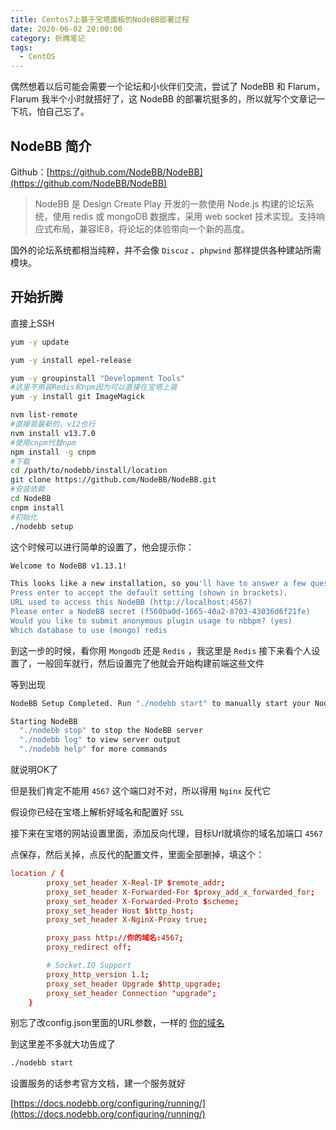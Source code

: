 ```yaml
---
title: Centos7上基于宝塔面板的NodeBB部署过程
date: 2020-06-02 20:00:00
category: 折腾笔记
tags:
  - CentOS
---
```


偶然想着以后可能会需要一个论坛和小伙伴们交流，尝试了 NodeBB 和 Flarum， Flarum 我半个小时就搭好了，这 NodeBB 的部署坑挺多的，所以就写个文章记一下坑，怕自己忘了。

## NodeBB 简介

Github：[https://github.com/NodeBB/NodeBB](https://github.com/NodeBB/NodeBB)

> NodeBB 是 Design Create Play 开发的一款使用 Node.js 构建的论坛系统，使用 redis 或 mongoDB 数据库，采用 web socket 技术实现。支持响应式布局，兼容IE8，将论坛的体验带向一个新的高度。

国外的论坛系统都相当纯粹，并不会像 `Discuz` 、`phpwind` 那样提供各种建站所需模块。

## 开始折腾

直接上SSH

```bash
yum -y update

yum -y install epel-release

yum -y groupinstall "Development Tools"
#这里不用装Redis和npm因为可以直接在宝塔上装
yum -y install git ImageMagick

nvm list-remote
#直接装最新的，v12也行
nvm install v13.7.0
#使用cnpm代替npm
npm install -g cnpm
#下载
cd /path/to/nodebb/install/location
git clone https://github.com/NodeBB/NodeBB.git
#安装依赖
cd NodeBB
cnpm install
#初始化
./nodebb setup
```

这个时候可以进行简单的设置了，他会提示你：

```bash
Welcome to NodeBB v1.13.1!

This looks like a new installation, so you'll have to answer a few questions about your environment before we can proceed.
Press enter to accept the default setting (shown in brackets).
URL used to access this NodeBB (http://localhost:4567) 
Please enter a NodeBB secret (f560ba0d-1665-40a2-8703-43036d6f21fe) 
Would you like to submit anonymous plugin usage to nbbpm? (yes) 
Which database to use (mongo) redis
```

到这一步的时候，看你用 `Mongodb` 还是 `Redis` ，我这里是 `Redis`
接下来看个人设置了，一般回车就行，然后设置完了他就会开始构建前端这些文件

等到出现

```bash
NodeBB Setup Completed. Run "./nodebb start" to manually start your NodeBB server.

Starting NodeBB
  "./nodebb stop" to stop the NodeBB server
  "./nodebb log" to view server output
  "./nodebb help" for more commands
```

就说明OK了

但是我们肯定不能用 `4567` 这个端口对不对，所以得用 `Nginx` 反代它

假设你已经在宝塔上解析好域名和配置好 `SSL`

接下来在宝塔的网站设置里面，添加反向代理，目标Url就填你的域名加端口 `4567`

点保存，然后关掉，点反代的配置文件，里面全部删掉，填这个：

```conf
location / {
        proxy_set_header X-Real-IP $remote_addr;
        proxy_set_header X-Forwarded-For $proxy_add_x_forwarded_for;
        proxy_set_header X-Forwarded-Proto $scheme;
        proxy_set_header Host $http_host;
        proxy_set_header X-NginX-Proxy true;

        proxy_pass http://你的域名:4567;
        proxy_redirect off;

        # Socket.IO Support
        proxy_http_version 1.1;
        proxy_set_header Upgrade $http_upgrade;
        proxy_set_header Connection "upgrade";
    }
```

别忘了改config.json里面的URL参数，一样的 [你的域名](http://你的域名:4567)

到这里差不多就大功告成了

```bash
./nodebb start
```

设置服务的话参考官方文档，建一个服务就好

[https://docs.nodebb.org/configuring/running/](https://docs.nodebb.org/configuring/running/)

